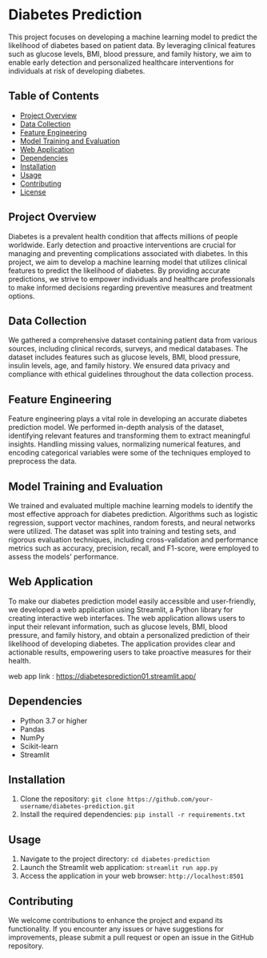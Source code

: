 # Diabetes Prediction

This project focuses on developing a machine learning model to predict the likelihood of diabetes based on patient data. By leveraging clinical features such as glucose levels, BMI, blood pressure, and family history, we aim to enable early detection and personalized healthcare interventions for individuals at risk of developing diabetes.

## Table of Contents

- [Project Overview](#project-overview)
- [Data Collection](#data-collection)
- [Feature Engineering](#feature-engineering)
- [Model Training and Evaluation](#model-training-and-evaluation)
- [Web Application](#web-application)
- [Dependencies](#dependencies)
- [Installation](#installation)
- [Usage](#usage)
- [Contributing](#contributing)
- [License](#license)

## Project Overview

Diabetes is a prevalent health condition that affects millions of people worldwide. Early detection and proactive interventions are crucial for managing and preventing complications associated with diabetes. In this project, we aim to develop a machine learning model that utilizes clinical features to predict the likelihood of diabetes. By providing accurate predictions, we strive to empower individuals and healthcare professionals to make informed decisions regarding preventive measures and treatment options.

## Data Collection

We gathered a comprehensive dataset containing patient data from various sources, including clinical records, surveys, and medical databases. The dataset includes features such as glucose levels, BMI, blood pressure, insulin levels, age, and family history. We ensured data privacy and compliance with ethical guidelines throughout the data collection process.

## Feature Engineering

Feature engineering plays a vital role in developing an accurate diabetes prediction model. We performed in-depth analysis of the dataset, identifying relevant features and transforming them to extract meaningful insights. Handling missing values, normalizing numerical features, and encoding categorical variables were some of the techniques employed to preprocess the data.

## Model Training and Evaluation

We trained and evaluated multiple machine learning models to identify the most effective approach for diabetes prediction. Algorithms such as logistic regression, support vector machines, random forests, and neural networks were utilized. The dataset was split into training and testing sets, and rigorous evaluation techniques, including cross-validation and performance metrics such as accuracy, precision, recall, and F1-score, were employed to assess the models' performance.

## Web Application

To make our diabetes prediction model easily accessible and user-friendly, we developed a web application using Streamlit, a Python library for creating interactive web interfaces. The web application allows users to input their relevant information, such as glucose levels, BMI, blood pressure, and family history, and obtain a personalized prediction of their likelihood of developing diabetes. The application provides clear and actionable results, empowering users to take proactive measures for their health.

web app link : https://diabetesprediction01.streamlit.app/


## Dependencies

- Python 3.7 or higher
- Pandas
- NumPy
- Scikit-learn
- Streamlit

## Installation

1. Clone the repository: `git clone https://github.com/your-username/diabetes-prediction.git`
2. Install the required dependencies: `pip install -r requirements.txt`

## Usage

1. Navigate to the project directory: `cd diabetes-prediction`
2. Launch the Streamlit web application: `streamlit run app.py`
3. Access the application in your web browser: `http://localhost:8501`

## Contributing

We welcome contributions to enhance the project and expand its functionality. If you encounter any issues or have suggestions for improvements, please submit a pull request or open an issue in the GitHub repository.

